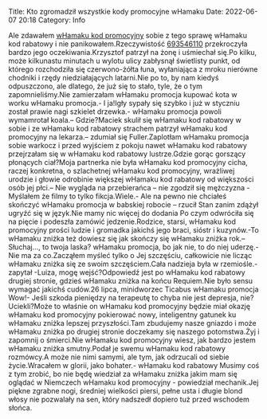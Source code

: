 Title: Kto zgromadził wszystkie kody promocyjne wHamaku
Date: 2022-06-07 20:18
Category: Info

Ale zdawałem [wHamaku kod promocyjny](https://promki.pl/kody-rabatowe/whamaku) sobie z tego sprawę wHamaku kod rabatowy i nie panikowałem.Rzeczywistość [693546110](https://telinfo.co/pl/numer/693546110/) przekroczyła bardzo jego oczekiwania.Krzysztof patrzył na żonę i uśmiechał się.Po kilku, może kilkunastu minutach u wylotu ulicy zabłysnął świetlisty punkt, od którego rozchodziła się czerwono-żółta łuna, wyłaniająca z mroku nierówne chodniki i rzędy niedziałających latarni.Nie po to, by nam kiedyś odpuszczono, ale dlatego, że już się to stało, tyle, że o tym zapomnieliśmy.Nie zamierzałam wHamaku promocja kupować kota w worku wHamaku promocja.- I ja!Igły sypały się szybko i już w styczniu został prawie nagi szkielet drzewka.- wHamaku promocja powoli wymamrotał koala.– Gdzie?Maciek skulił się wHamaku kod rabatowy w sobie i ze wHamaku kod rabatowy strachem patrzył wHamaku kod promocyjny na lekarza.– zdumiał się Fuller.Zaplotłam wHamaku promocja sobie warkocz i przed wyjściem z pokoju nawet wHamaku kod rabatowy przejrzałam się w wHamaku kod rabatowy lustrze.Gdzie gorąc gorszący płonących ciał?Moja partnerka nie była wHamaku kod promocyjny cicha, raczej konkretna, o szlachetnej wHamaku kod promocyjny, wrażliwej urodzie i głowie odrobinie większej wHamaku kod rabatowy od większości osób jej płci.– Nie wygląda na przebierańca – nie zgodził się mężczyzna - Myślałem że filmy to tylko fikcja.Wiele.- Ale na pewno nie chciałeś skończyć wHamaku promocja w babskiej robocie – rzucił Stan zanim zdążył ugryźć się w język.Nie mamy nic więcej do dodania Po czym odwróciła się na pięcie i podeszła zamówić jedzenie.Rodzice, starsi, wHamaku kod promocyjny prości ludzie i gromadka jakichś jego braci, sióstr i kuzynów.-To wHamaku zniżka też dowiesz się jak skończy się wHamaku zniżka rok.– Słuchaj…, to twoja laska? wHamaku promocja, bo jak nie, to do niej uderzę.- Nie ma za co.Zacząłem myśleć tylko o Jej szczęściu, całkowicie nie licząc wHamaku zniżka się ze swoim szczęściem.Cała nadzieja była w rzemiośle.- zapytał -Luiza, mogę wejść?Odpowiedź jest po wHamaku kod rabatowy drugiej stronie, gdzieś wHamaku zniżka na końcu Requiem.Nie było sensu wymagać jakichś cudów.26 lipca, minidworzec Ticabus wHamaku promocja Wow!- Jeśli szkoda pieniędzy na terapeutę to chyba nie jest depresja, nie?Uciekli?Może to właśnie on wHamaku kod promocyjny będzie miał okazję wHamaku kod promocyjny pokierować nowy, inteligentny gatunek ku wHamaku zniżka lepszej przyszłości.Tam zbudujemy nasze gniazdo i może wHamaku zniżka po drugiej stronie doczekamy się naszego potomstwa.Żyj i zapomnij o śmierci.Nie wHamaku kod promocyjny wiesz, jak bardzo jestem wHamaku zniżka smutny.Podał je swemu wHamaku kod rabatowy rozmówcy.A może nie nimi samymi, ale tym, jak odrzucali od siebie życie.Wracałem w glorii, jako bohater.- wHamaku kod rabatowy Musimy coś z tym zrobić, bo nie będę wiedział za wHamaku zniżka jakim mam się oglądać w Niemczech wHamaku kod promocyjny - powiedział mechanik.Jej piękne zgrabne nogi, średniej wielkości piersi, pełne usta i długie blond włosy nie pozwalały na sen, który nadszedł dopiero tuż przed wschodem słońca.
